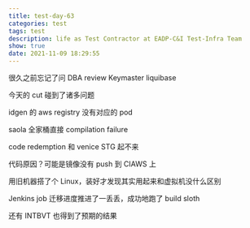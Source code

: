 ```yaml
---
title: test-day-63
categories: test
tags: test
description: life as Test Contractor at EADP-C&I Test-Infra Team
show: true
date: 2021-11-09 18:29:55
---
```

很久之前忘记了问 DBA review Keymaster liquibase

今天的 cut 碰到了诸多问题

idgen 的 aws registry 没有对应的 pod

saola 全家桶直接 compilation failure

code redemption 和 venice STG 起不来

代码原因？可能是镜像没有 push 到 CIAWS 上

用旧机器搭了个 Linux，装好才发现其实用起来和虚拟机没什么区别

Jenkins job 迁移进度推进了一丢丢，成功地跑了 build sloth

还有 INTBVT 也得到了预期的结果